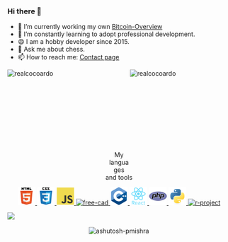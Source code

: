 ### Hi there 👋
- 🔭 I’m currently working my own [Bitcoin-Overview](https://github.com/RealCocoArdo/BitcoinOverview)
- 🌱 I’m constantly learning to adopt professional development.
- 😄 I am a hobby developer since 2015.
- 💬 Ask me about chess.
- 📫 How to reach me: [Contact page](https://cocoardo.vercel.app/pages/contact.html)

<div>
<img align="left" src="https://github-readme-stats.vercel.app/api?username=realcocoardo&show_icons=true&locale=en" alt="realcocoardo" width="45%" height="220" />
<img align="right" src="https://github-readme-streak-stats.herokuapp.com/?user=realcocoardo&" alt="realcocoardo" width="45%" height="220" />
</div>

<br><br><br><br><br><br><br><br><br><br>
<p align="center">My languages and tools</p>
<p align="center"> <a href="https://www.w3.org/html/" target="_blank" rel="noreferrer"> <img src="https://raw.githubusercontent.com/devicons/devicon/master/icons/html5/html5-original-wordmark.svg" alt="html5" width="40" height="40"/> </a> <a href="https://www.w3schools.com/css/" target="_blank" rel="noreferrer"> <img src="https://raw.githubusercontent.com/devicons/devicon/master/icons/css3/css3-original-wordmark.svg" alt="css3" width="40" height="40"/> </a> <a href="https://developer.mozilla.org/en-US/docs/Web/JavaScript" target="_blank" rel="noreferrer"> <img src="https://raw.githubusercontent.com/devicons/devicon/master/icons/javascript/javascript-original.svg" alt="javascript" width="40" height="40"/> </a> <a href="https://www.freecad.org/" target="_blank" rel="noreferrer"> <img src="https://www.freecadweb.org/svg/icon-freecad.svg" alt="free-cad" width="40" height="40"/> </a><a href="https://www.w3schools.com/cpp/" target="_blank" rel="noreferrer"> <img src="https://raw.githubusercontent.com/devicons/devicon/master/icons/cplusplus/cplusplus-original.svg" alt="cplusplus" width="40" height="40"/> </a> <a href="https://reactjs.org/" target="_blank" rel="noreferrer"> <img src="https://raw.githubusercontent.com/devicons/devicon/master/icons/react/react-original-wordmark.svg" alt="react" width="40" height="40"/> </a> <a href="https://www.php.net" target="_blank" rel="noreferrer"> <img src="https://raw.githubusercontent.com/devicons/devicon/master/icons/php/php-original.svg" alt="php" width="40" height="40"/> </a> <a href="https://www.python.org" target="_blank" rel="noreferrer"> <img src="https://raw.githubusercontent.com/devicons/devicon/master/icons/python/python-original.svg" alt="python" width="40" height="40"/> </a> </a> <a href="https://www.r-project.org" target="_blank" rel="noreferrer"> <img src="https://www.r-project.org/Rlogo.png" alt="r-project" width="40" height="40"/> </a> </p>

<img  src="https://raw.githubusercontent.com/Trilokia/Trilokia/379277808c61ef204768a61bbc5d25bc7798ccf1/bottom_header.svg" />
<p align="center"> <img src="https://komarev.com/ghpvc/?username=realcocoardo&label=Profile%20views&color=0e75b6" alt="ashutosh-pmishra" /></p>

<!--
Language Stats
<p><img align="left" src="https://github-readme-stats.vercel.app/api/top-langs?username=realcocoardo&show_icons=true&locale=en&layout=compact" alt="realcocoardo" /></p>
**RealCocoArdo/RealCocoArdo** is a ✨ _special_ ✨ repository because its `README.md` (this file) appears on your GitHub profile.
Here are some ideas to get you started:
- 🔭 I’m currently working on ...
- 🌱 I’m currently learning ...
- 👯 I’m looking to collaborate on ...
- 🤔 I’m looking for help with ...
- 💬 Ask me about ...
- 📫 How to reach me: ...
- 😄 Pronouns: ...
- ⚡ Fun fact: ...
-->
